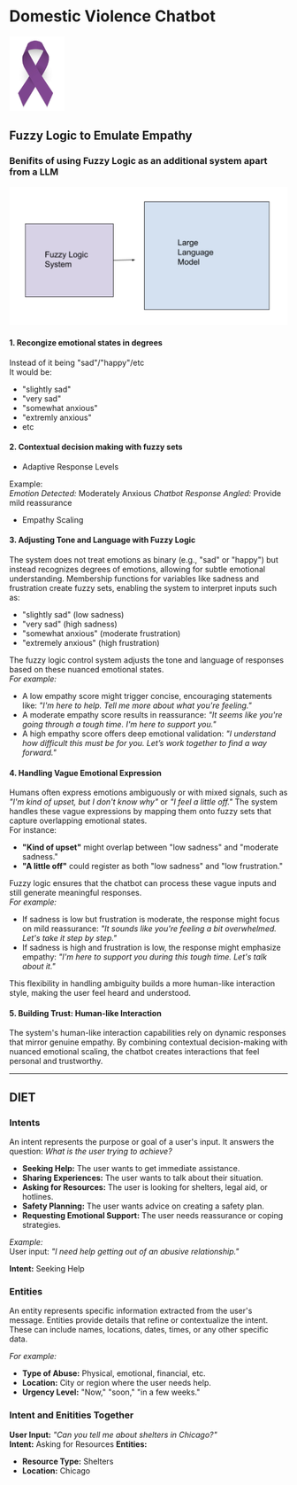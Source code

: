 # Domestic Violence Chatbot

<img src="dvgit.jpg" alt="Alt Text" width="100" />

## Fuzzy Logic to Emulate Empathy 

### Benifits of using Fuzzy Logic as an additional system apart from a LLM

<img src="modelgit.jpg" alt="Alt Text" width="700" />

#### 1. Recongize emotional states in degrees

Instead of it being "sad"/"happy"/etc <br>
It would be: 

- "slightly sad"
- "very sad"
- "somewhat anxious"
- "extremly anxious"
- etc

#### 2. Contextual decision making with fuzzy sets

- Adaptive Response Levels

Example: <br>
*Emotion Detected:* Moderately Anxious 
*Chatbot Response Angled:* Provide mild reassurance 

- Empathy Scaling 

#### 3. Adjusting Tone and Language with Fuzzy Logic

The system does not treat emotions as binary (e.g., "sad" or "happy") but instead recognizes degrees of emotions, allowing for subtle emotional understanding. Membership functions for variables like sadness and frustration create fuzzy sets, enabling the system to interpret inputs such as:

- "slightly sad" (low sadness)
- "very sad" (high sadness)
- "somewhat anxious" (moderate frustration)
- "extremely anxious" (high frustration)

The fuzzy logic control system adjusts the tone and language of responses based on these nuanced emotional states. <br>
*For example:*

- A low empathy score might trigger concise, encouraging statements like: *"I'm here to help. Tell me more about what you're feeling."*
- A moderate empathy score results in reassurance: *"It seems like you're going through a tough time. I'm here to support you."*
- A high empathy score offers deep emotional validation: *"I understand how difficult this must be for you. Let’s work together to find a way forward."*

#### 4. Handling Vague Emotional Expression 

Humans often express emotions ambiguously or with mixed signals, such as *"I'm kind of upset, but I don't know why"* or *"I feel a little off."* The system handles these vague expressions by mapping them onto fuzzy sets that capture overlapping emotional states. <br>
For instance:

- **"Kind of upset"** might overlap between "low sadness" and "moderate sadness."
- **"A little off"** could register as both "low sadness" and "low frustration."

Fuzzy logic ensures that the chatbot can process these vague inputs and still generate meaningful responses. <br>
*For example:*
- If sadness is low but frustration is moderate, the response might focus on mild reassurance: *"It sounds like you're feeling a bit overwhelmed. Let's take it step by step."*
- If sadness is high and frustration is low, the response might emphasize empathy: *"I'm here to support you during this tough time. Let's talk about it."*

This flexibility in handling ambiguity builds a more human-like interaction style, making the user feel heard and understood.

#### 5. Building Trust: Human-like Interaction

The system's human-like interaction capabilities rely on dynamic responses that mirror genuine empathy. By combining contextual decision-making with nuanced emotional scaling, the chatbot creates interactions that feel personal and trustworthy.

---

## DIET 

### Intents 

An intent represents the purpose or goal of a user's input. It answers the question: *What is the user trying to achieve?*

- **Seeking Help:** The user wants to get immediate assistance.
- **Sharing Experiences:** The user wants to talk about their situation.
- **Asking for Resources:** The user is looking for shelters, legal aid, or hotlines.
- **Safety Planning:** The user wants advice on creating a safety plan.
- **Requesting Emotional Support:** The user needs reassurance or coping strategies. <br>

*Example:* <br>
User input: *"I need help getting out of an abusive relationship."*

**Intent:** Seeking Help

### Entities

An entity represents specific information extracted from the user's message. Entities provide details that refine or contextualize the intent. These can include names, locations, dates, times, or any other specific data. <br>

*For example:*

- **Type of Abuse:** Physical, emotional, financial, etc.
- **Location:** City or region where the user needs help.
- **Urgency Level:** "Now," "soon," "in a few weeks."

### Intent and Enitities Together

**User Input:** *"Can you tell me about shelters in Chicago?"* <br>
**Intent:** Asking for Resources
**Entities:** 

- **Resource Type:** Shelters
- **Location:** Chicago
  

